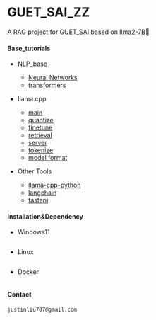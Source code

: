 # GUET_SAI_ZZ

A RAG project for GUET_SAI based on [llma2-7B]():hugs:

#### Base_tutorials

+ NLP_base

  - [Neural Networks]()

  + [transformers]()

+ llama.cpp

  - [main]()
  - [quantize]()
  - [finetune]()
  - [retrieval]()
  - [server]()
  - [tokenize]()
  - [model format]()

+ Other Tools

  - [llama-cpp-python]()
  - [langchain]()
  - [fastapi]()

#### Installation&Dependency

+ Windows11

  ```latex
  
  ```

+ Linux

  ```latex
  
  ```

+ Docker

  ```latex
  
  ```



#### Contact

```latex
justinliu707@gmail.com
```









